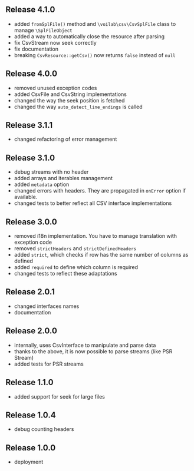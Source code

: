 ## Release 4.1.0

- added `fromSplFile()` method and `\voilab\csv\CsvSplFile` class to manage `\SplFileObject`
- added a way to automatically close the resource after parsing
- fix CsvStream now seek correctly
- fix documentation
- breaking `CsvResource::getCsv()` now returns `false` instead of `null`

## Release 4.0.0

- removed unused exception codes
- added CsvFile and CsvString implementations
- changed the way the seek position is fetched
- changed the way `auto_detect_line_endings` is called

## Release 3.1.1

- changed refactoring of error management

## Release 3.1.0

- debug streams with no header
- added arrays and iterables management
- added `metadata` option
- changed errors with headers. They are propagated in `onError` option if available.
- changed tests to better reflect all CSV interface implementations

## Release 3.0.0

- removed i18n implementation. You have to manage translation with exception code
- removed `strictHeaders` and `strictDefinedHeaders`
- added `strict`, which checks if row has the same number of columns as defined
- added `required` to define which column is required
- changed tests to reflect these adaptations

## Release 2.0.1

- changed interfaces names
- documentation

## Release 2.0.0

- internally, uses CsvInterface to manipulate and parse data
- thanks to the above, it is now possible to parse streams (like PSR Stream)
- added tests for PSR streams

## Release 1.1.0

- added support for seek for large files

## Release 1.0.4

- debug counting headers

## Release 1.0.0

- deployment
